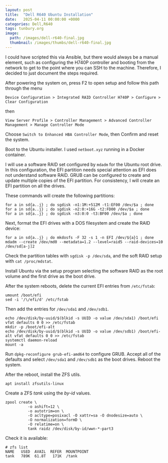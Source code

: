 ```yaml
---
layout: post
title:  "Dell R640 Ubuntu Installation"
date:   2025-04-11 00:00:00 +0000
categories: Dell,R640
tags: tunbury.org
image:
  path: /images/dell-r640-final.jpg
  thumbnail: /images/thumbs/dell-r640-final.jpg
---
```


I could have scripted this via Ansible, but there would always be a manual element, such as configuring the H740P controller and booting from the network to get to the point where you can SSH to the machine. Therefore, I decided to just document the steps required.

After powering the system on, press F2 to open setup and follow this path through the menu

```
Device Configuration > Integrated RAID Controller H740P > Configure > Clear Configuration
```

then

```
View Server Profile > Controller Management > Advanced Controller Management > Manage Controller Mode
```

Choose `Switch to Enhanced HBA Controller Mode`, then Confirm and reset the system.

Boot to the Ubuntu installer. I used `netboot.xyz` running in a Docker container.

I will use a software RAID set configured by `mdadm` for the Ubuntu root drive. In this configuration, the EFI partition needs special attention as EFI does not understand software RAID. GRUB can be configured to create and update multiple copies of the EFI partition. For consistency, I will create an EFI partition on all the drives.

These commands will create the following partitions:

```shell
for a in sd{a..j} ; do sgdisk -n1:1M:+512M -t1:EF00 /dev/$a ; done
for a in sd{a..j} ; do sgdisk -n2:0:+16G -t2:FD00 /dev/$a ; done
for a in sd{a..j} ; do sgdisk -n3:0:0 -t3:BF00 /dev/$a ; done
```

Next, format the EFI drives with a DOS filesystem and create the RAID device:

```shell
for a in sd{a..j} ; do mkdosfs -F 32 -s 1 -n EFI /dev/${a}1 ; done
mdadm --create /dev/md0 --metadata=1.2 --level=raid5 --raid-devices=10 /dev/sd[a-j]2
```

Check the partition tables with `sgdisk -p /dev/sda`, and the soft RAID setup with `cat /proc/mdstat`.

Install Ubuntu via the setup program selecting the software RAID as the root volume and the first drive as the boot drive.

After the system reboots, delete the current EFI entries from `/etc/fstab`:

```shell
umount /boot/efi
sed -i '/\/efi/d' /etc/fstab
```

Then add the entries for `/dev/sda1` and `/dev/sdb1`.

```shell
echo /dev/disk/by-uuid/$(blkid -s UUID -o value /dev/sda1) /boot/efi vfat defaults 0 0 >> /etc/fstab
mkdir -p /boot/efi-alt
echo /dev/disk/by-uuid/$(blkid -s UUID -o value /dev/sdb1) /boot/efi-alt vfat defaults 0 0 >> /etc/fstab
systemctl daemon-reload
mount -a
```

Run `dpkg-reconfigure grub-efi-amd64` to configure GRUB. Accept all of the defaults and select `/dev/sda1` and `/dev/sdb1` as the boot drives. Reboot the system.

After the reboot, install the ZFS utils.

```shell
apt install zfsutils-linux
```

Create a ZFS _tank_ using the _by-id_ values.

```shell
zpool create \
          -o ashift=12 \
          -o autotrim=on \
          -O acltype=posixacl -O xattr=sa -O dnodesize=auto \
          -O normalization=formD \
          -O relatime=on \
          tank raidz /dev/disk/by-id/wwn-*-part3
```

Check it is available:

```shell
# zfs list
NAME   USED  AVAIL  REFER  MOUNTPOINT
tank   789K  61.8T   171K  /tank
```

